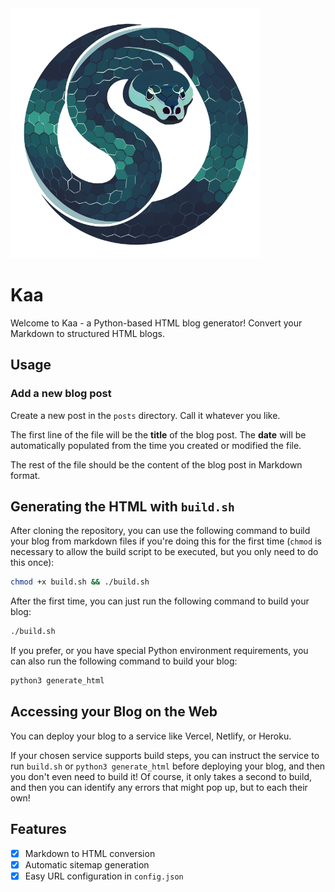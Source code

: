 <img src="./posts/assets/kaa-logo.png" alt="My Image" width="400" />

# Kaa
Welcome to Kaa - a Python-based HTML blog generator! Convert your Markdown to structured HTML blogs. 

## Usage

### Add a new blog post

Create a new post in the `posts` directory. Call it whatever you like.

The first line of the file will be the **title** of the blog post. The **date** will be automatically populated from the time you created or modified the file.

The rest of the file should be the content of the blog post in Markdown format.

## Generating the HTML with `build.sh`

After cloning the repository, you can use the following command to build your blog from markdown files if you're doing this for the first time (`chmod` is necessary to allow the build script to be executed, but you only need to do this once):

```bash
chmod +x build.sh && ./build.sh
```

After the first time, you can just run the following command to build your blog:

```bash
./build.sh
```

If you prefer, or you have special Python environment requirements, you can also run the following command to build your blog:

```bash
python3 generate_html
```

## Accessing your Blog on the Web

You can deploy your blog to a service like Vercel, Netlify, or Heroku.

If your chosen service supports build steps, you can instruct the service to run `build.sh` or `python3 generate_html` before deploying your blog, and then you don't even need to build it! Of course, it only takes a second to build, and then you can identify any errors that might pop up, but to each their own!

## Features

- [x] Markdown to HTML conversion
- [x] Automatic sitemap generation
- [x] Easy URL configuration in `config.json` 